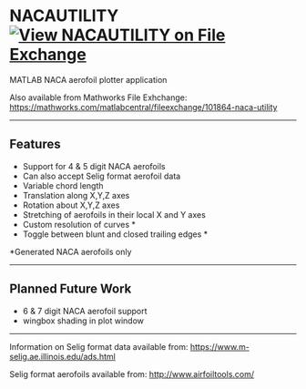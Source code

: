 # NACAUTILITY [![View NACAUTILITY on File Exchange](https://www.mathworks.com/matlabcentral/images/matlab-file-exchange.svg)](https://mathworks.com/matlabcentral/fileexchange/101864-naca-utility)
MATLAB NACA aerofoil plotter application

Also available from Mathworks File Exhchange: https://mathworks.com/matlabcentral/fileexchange/101864-naca-utility

***

## Features

- Support for 4 & 5 digit NACA aerofoils
- Can also accept Selig format aerofoil data
- Variable chord length
- Translation along X,Y,Z axes
- Rotation about X,Y,Z axes
- Stretching of aerofoils in their local X and Y axes
- Custom resolution of curves *
- Toggle between blunt and closed trailing edges *

*Generated NACA aerofoils only

***

## Planned Future Work

- 6 & 7 digit NACA aerofoil support
- wingbox shading in plot window

***

Information on Selig format data available from: https://www.m-selig.ae.illinois.edu/ads.html

Selig format aerofoils available from: http://www.airfoiltools.com/

